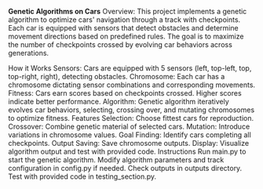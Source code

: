 

**Genetic Algorithms on Cars**
Overview:
This project implements a genetic algorithm to optimize cars' navigation through a track with checkpoints. Each car is equipped with sensors that detect obstacles and determine movement directions based on predefined rules. The goal is to maximize the number of checkpoints crossed by evolving car behaviors across generations.

How it Works
Sensors: Cars are equipped with 5 sensors (left, top-left, top, top-right, right), detecting obstacles.
Chromosome: Each car has a chromosome dictating sensor combinations and corresponding movements.
Fitness: Cars earn scores based on checkpoints crossed. Higher scores indicate better performance.
Algorithm: Genetic algorithm iteratively evolves car behaviors, selecting, crossing over, and mutating chromosomes to optimize fitness.
Features
Selection: Choose fittest cars for reproduction.
Crossover: Combine genetic material of selected cars.
Mutation: Introduce variations in chromosome values.
Goal Finding: Identify cars completing all checkpoints.
Output Saving: Save chromosome outputs.
Display: Visualize algorithm output and test with provided code.
Instructions
Run main.py to start the genetic algorithm.
Modify algorithm parameters and track configuration in config.py if needed.
Check outputs in outputs directory.
Test with provided code in testing_section.py.
